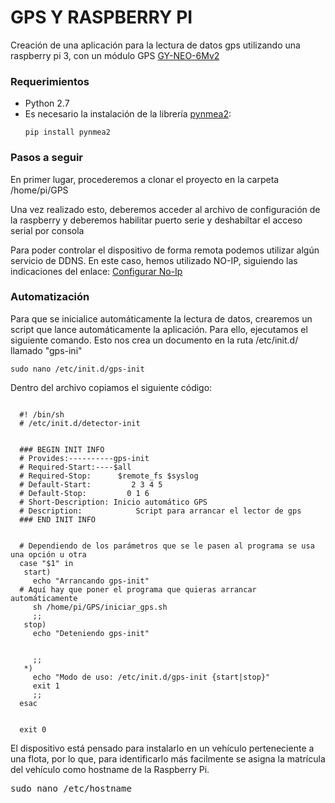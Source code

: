 # GPS Y RASPBERRY PI

Creación de una aplicación para la lectura de datos gps utilizando una raspberry pi 3, con un módulo GPS <a href="https://www.dx.com/p/gy-neo6mv2-flight-controller-gps-module-blue-232595#.W_P0_ej7SUk" target="_blank">GY-NEO-6Mv2</a>

<h3>Requerimientos</h3>
<ul>
  <li> Python 2.7</li>
  <li> Es necesario la instalación de la librería <a href= "https://github.com/Knio/pynmea2">pynmea2</a>:
  <pre><code>pip install pynmea2</code></pre></li> 
</ul>

<h3>Pasos a seguir</h3>
<p> En primer lugar, procederemos a clonar el proyecto en la carpeta /home/pi/GPS
</p>

<p> Una vez realizado esto, deberemos acceder al archivo de configuración de la raspberry y deberemos habilitar puerto serie y deshabiltar el acceso serial por consola</p>

<p>Para poder controlar el dispositivo de forma remota podemos utilizar algún servicio de DDNS. En este caso, hemos utilizado   NO-IP, siguiendo las indicaciones del enlace: <a href="https://www.realdroid.es/2016/10/29/configurar-no-ip-para-raspberry-pi-y-de-paso-que-es-no-ip/" target="_blank">Configurar No-Ip</a>
</p>

<h3>Automatización</h3>
<p> Para que se inicialice automáticamente la lectura de datos, crearemos un script que lance automáticamente la aplicación. Para ello, ejecutamos el siguiente comando. Esto nos crea un documento en la ruta /etc/init.d/ llamado "gps-ini"
<pre><code>sudo nano /etc/init.d/gps-init</code></pre>
</p>
<p> Dentro del archivo copiamos el siguiente código:
  <pre><code>
  #! /bin/sh
  # /etc/init.d/detector-init
  <br/>
  ### BEGIN INIT INFO
  # Provides:----------gps-init
  # Required-Start:----$all
  # Required-Stop:      $remote_fs $syslog
  # Default-Start:         2 3 4 5
  # Default-Stop:         0 1 6
  # Short-Description: Inicio automático GPS
  # Description:            Script para arrancar el lector de gps
  ### END INIT INFO
  <br/>
  # Dependiendo de los parámetros que se le pasen al programa se usa una opción u otra
  case "$1" in
   start)
     echo "Arrancando gps-init"
  # Aquí hay que poner el programa que quieras arrancar automáticamente
     sh /home/pi/GPS/iniciar_gps.sh
     ;;
   stop)
     echo "Deteniendo gps-init"
  <br/>
     ;;
   *)
     echo "Modo de uso: /etc/init.d/gps-init {start|stop}"
     exit 1
     ;;
  esac
  <br/>
  exit 0
</code></pre>
</p> 

<p>El dispositivo está pensado para instalarlo en un vehículo perteneciente a una flota, por lo que, para identificarlo más facilmente se asigna la matrícula del vehículo como hostname de la Raspberry Pi. 
<pre></code>sudo nano /etc/hostname</code></pre>
</p>

